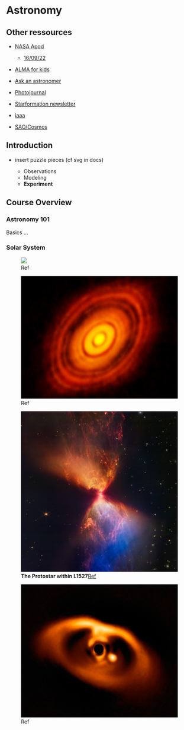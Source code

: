 # Astronomy

## Other ressources


- [NASA Apod](https://apod.nasa.gov/apod/astropix.html)
    - [16/09/22](https://apod.nasa.gov/apod/image/2209/Tarantula-HST-ESO-Webb-LL.jpg)
    

- [ALMA for kids](https://kids.alma.cl/?lang=en)

- [Ask an astronomer](http://curious.astro.cornell.edu/)

- [Photojournal](https://photojournal.jpl.nasa.gov/index.html)

- [Starformation newsletter](https://www.starformation.news/home)

- [iaaa](https://iaaa.org/)

- [SAO/Cosmos](https://astronomy.swin.edu.au/cosmos/)

## Introduction

- insert puzzle pieces (cf svg in docs)

    - Observations
    - Modeling
    - **Experiment**
    
## Course Overview

### Astronomy 101 

Basics ...

### Solar System 


<div class="slider" id="main-slider"><!-- outermost container element -->
<div class="slider-wrapper"><!-- innermost wrapper element -->
<figure alt="First" class="slide">
<img src="../../_static/assets/Docs/ngc6357.jpg" />
<figcaption>Ref</figcaption>
</figure><!-- slides -->
<figure  alt="Second" class="slide" >
<img src="../../_static/assets/Docs/ProtoPDisk.jpg"/>
<figcaption>Ref</figcaption>
</figure><!-- slides -->
<figure  alt="Third" class="slide" >
<img src="../../_static/assets/Docs/weic2219a.jpg"/>
<figcaption><strong>The Protostar within L1527</strong><a href="https://apod.nasa.gov/apod/ap221118.html">Ref</a></figcaption>
</figure><!-- slides -->
<figure  alt="Fourth" class="slide" >
<img src="../../_static/assets/Docs/PDS70b.jpg"/>
<figcaption>Ref</figcaption>
</figure><!-- slides -->
</div>
</div>